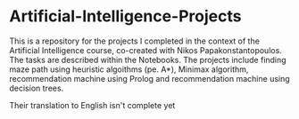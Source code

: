 # Artificial-Intelligence-Projects

This is a repository for the projects I completed in the context of the Artificial Intelligence course, co-created with Nikos Papakonstantopoulos. 
The tasks are described within the Notebooks. The projects include finding maze path using heuristic algoithms (pe. A*), Minimax algorithm, 
recommendation machine using Prolog and recommendation machine using decision trees. 

Their translation to English isn't complete yet
